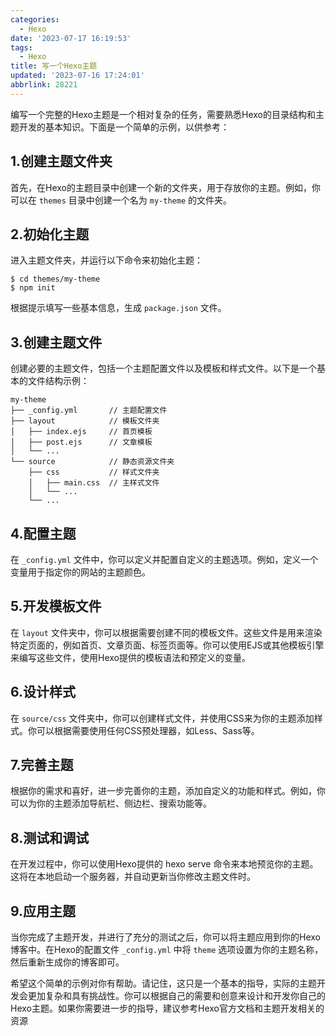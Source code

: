 ```yaml
---
categories:
  - Hexo
date: '2023-07-17 16:19:53'
tags:
  - Hexo
title: 写一个Hexo主题
updated: '2023-07-16 17:24:01'
abbrlink: 28221
---
```

编写一个完整的Hexo主题是一个相对复杂的任务，需要熟悉Hexo的目录结构和主题开发的基本知识。下面是一个简单的示例，以供参考：

## 1.创建主题文件夹
首先，在Hexo的主题目录中创建一个新的文件夹，用于存放你的主题。例如，你可以在 `themes` 目录中创建一个名为 `my-theme` 的文件夹。

## 2.初始化主题
进入主题文件夹，并运行以下命令来初始化主题：
```
$ cd themes/my-theme
$ npm init
```
根据提示填写一些基本信息，生成 `package.json` 文件。

## 3.创建主题文件
创建必要的主题文件，包括一个主题配置文件以及模板和样式文件。以下是一个基本的文件结构示例：
```
my-theme
├── _config.yml       // 主题配置文件
├── layout            // 模板文件夹
│   ├── index.ejs     // 首页模板
│   ├── post.ejs      // 文章模板
│   └── ...
└── source            // 静态资源文件夹
    ├── css           // 样式文件夹
    │   ├── main.css  // 主样式文件
    │   └── ...
    └── ...
```
## 4.配置主题
在 `_config.yml` 文件中，你可以定义并配置自定义的主题选项。例如，定义一个变量用于指定你的网站的主题颜色。

## 5.开发模板文件
在 `layout` 文件夹中，你可以根据需要创建不同的模板文件。这些文件是用来渲染特定页面的，例如首页、文章页面、标签页面等。你可以使用EJS或其他模板引擎来编写这些文件，使用Hexo提供的模板语法和预定义的变量。

## 6.设计样式
在 `source/css` 文件夹中，你可以创建样式文件，并使用CSS来为你的主题添加样式。你可以根据需要使用任何CSS预处理器，如Less、Sass等。

## 7.完善主题
根据你的需求和喜好，进一步完善你的主题，添加自定义的功能和样式。例如，你可以为你的主题添加导航栏、侧边栏、搜索功能等。

## 8.测试和调试
在开发过程中，你可以使用Hexo提供的 hexo serve 命令来本地预览你的主题。这将在本地启动一个服务器，并自动更新当你修改主题文件时。

## 9.应用主题
当你完成了主题开发，并进行了充分的测试之后，你可以将主题应用到你的Hexo博客中。在Hexo的配置文件 `_config.yml` 中将 `theme` 选项设置为你的主题名称，然后重新生成你的博客即可。

希望这个简单的示例对你有帮助。请记住，这只是一个基本的指导，实际的主题开发会更加复杂和具有挑战性。你可以根据自己的需要和创意来设计和开发你自己的Hexo主题。如果你需要进一步的指导，建议参考Hexo官方文档和主题开发相关的资源
